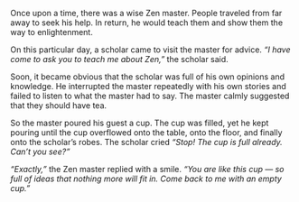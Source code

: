 Once upon a time, there was a wise Zen master. People traveled from far away to seek his help. In return, he would teach them and show them the way to enlightenment.

On this particular day, a scholar came to visit the master for advice. _“I have come to ask you to teach me about Zen,”_ the scholar said.

Soon, it became obvious that the scholar was full of his own opinions and knowledge. He interrupted the master repeatedly with his own stories and failed to listen to what the master had to say. The master calmly suggested that they should have tea.

So the master poured his guest a cup. The cup was filled, yet he kept pouring until the cup overflowed onto the table, onto the floor, and finally onto the scholar’s robes. The scholar cried _“Stop! The cup is full already. Can’t you see?”_

_“Exactly,”_ the Zen master replied with a smile. _“You are like this cup — so full of ideas that nothing more will fit in. Come back to me with an empty cup.”_